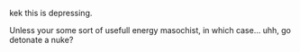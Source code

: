 kek this is depressing.

Unless your some sort of usefull energy masochist, in which case... uhh, go detonate a nuke?